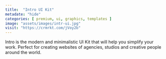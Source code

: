 ```yaml
---
title:  "Intro UI Kit"
metadate: "hide"
categories: [ premium, ui, graphics, templates ]
image: "assets/images/intr-ui.jpg"
visit: "https://crmrkt.com/jVoy2b"
---
```

Intro is the modern and minimalistic UI Kit that will help you simplify your work. Perfect for creating websites of agencies, studios and creative people around the world.

